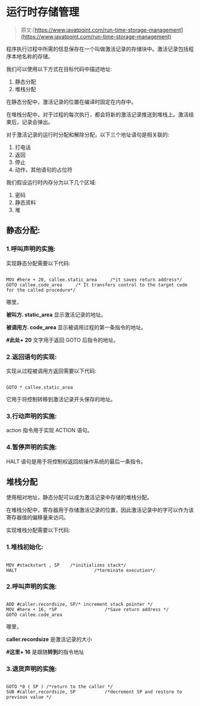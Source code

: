# 运行时存储管理

> 原文:[https://www.javatpoint.com/run-time-storage-management](https://www.javatpoint.com/run-time-storage-management)

程序执行过程中所需的信息保存在一个叫做激活记录的存储块中。激活记录包括程序本地名称的存储。

我们可以使用以下方式在目标代码中描述地址:

1.  静态分配
2.  堆栈分配

在静态分配中，激活记录的位置在编译时固定在内存中。

在堆栈分配中，对于过程的每次执行，都会将新的激活记录推送到堆栈上。激活结束后，记录会弹出。

对于激活记录的运行时分配和解除分配，以下三个地址语句是相关联的:

1.  打电话
2.  返回
3.  停止
4.  动作，其他语句的占位符

我们假设运行时内存分为以下几个区域:

1.  密码
2.  静态资料
3.  堆

## 静态分配:

### 1.呼叫声明的实施:

实现静态分配需要以下代码:

```

MOV #here + 20, callee.static_area     /*it saves return address*/
GOTO callee.code_area     /* It transfers control to the target code for the called procedure*/

```

哪里，

**被叫方. static_area** 显示激活记录的地址。

**被调用方. code_area** 显示被调用过程的第一条指令的地址。

**#此处+ 20** 文字用于返回 GOTO 后指令的地址。

### 2.返回语句的实现:

实现从过程被调用方返回需要以下代码:

```

GOTO * callee.static_area

```

它用于将控制转移到激活记录开头保存的地址。

### 3.行动声明的实施:

action 指令用于实现 ACTION 语句。

### 4.暂停声明的实施:

HALT 语句是用于将控制权返回给操作系统的最后一条指令。

## 堆栈分配

使用相对地址，静态分配可以成为激活记录中存储的堆栈分配。

在堆栈分配中，寄存器用于存储激活记录的位置，因此激活记录中的字可以作为该寄存器值的偏移量来访问。

实现堆栈分配需要以下代码:

### 1.堆栈初始化:

```

MOV #stackstart , SP	/*initializes stack*/
HALT                             /*terminate execution*/

```

### 2.呼叫声明的实施:

```

ADD #caller.recordsize, SP/* increment stack pointer */ 
MOV #here + 16, *SP                  /*Save return address */ 
GOTO callee.code_area

```

哪里，

**caller.recordsize** 是激活记录的大小

**#这里+ 16** 是跟随**转到**的指令地址

### 3.退货声明的实施:

```

GOTO *0 ( SP ) /*return to the caller */ 
SUB #caller.recordsize, SP           /*decrement SP and restore to previous value */

```